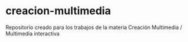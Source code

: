 # creacion-multimedia
Repositorio creado para los trabajos de la materia Creación Multimedia / Multimedia interactiva
